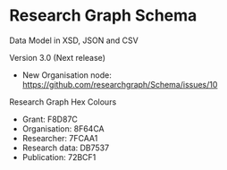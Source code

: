 # Research Graph Schema
Data Model in XSD, JSON and CSV

Version 3.0 (Next release)
* New Organisation node: <https://github.com/researchgraph/Schema/issues/10>


Research Graph Hex Colours
* Grant: F8D87C
* Organisation: 8F64CA
* Researcher: 7FCAA1
* Research data: DB7537
* Publication: 72BCF1

